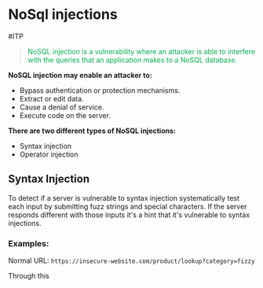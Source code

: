 # NoSql injections
#ITP 

><span style="color:#00b050">NoSQL injection is a vulnerability where an attacker is able to interfere with the queries that an application makes to a NoSQL database.</span>

**NoSQL injection may enable an attacker to:**
- Bypass authentication or protection mechanisms.
- Extract or edit data.
- Cause a denial of service.
- Execute code on the server.

**There are two different types of NoSQL injections:**
- Syntax injection
- Operator injection


## Syntax Injection

To detect if a server is vulnerable to syntax injection systematically test each input by submitting fuzz strings and special characters. If the server responds different with those inputs it's a hint that it's vulnerable to syntax injections.
### Examples:

Normal URL:
``https://insecure-website.com/product/lookup?category=fizzy``

Through this 